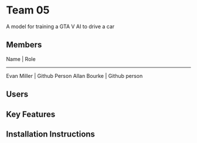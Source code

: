 # Team 05
A model for training a GTA V AI to drive a car

## Members
Name | Role
----- ------
Evan Miller | Github Person
Allan Bourke | Github person
## Users

## Key Features


## Installation Instructions
